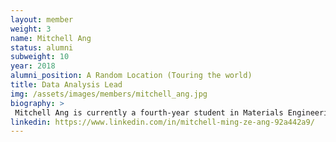 ```yaml
---
layout: member
weight: 3
name: Mitchell Ang
status: alumni
subweight: 10
year: 2018
alumni_position: A Random Location (Touring the world)
title: Data Analysis Lead
img: /assets/images/members/mitchell_ang.jpg
biography: >
 Mitchell Ang is currently a fourth-year student in Materials Engineering from the University of British Columbia. Before joining UBC Envision, he had experience working with large datasets, ETL and applications that incorporates machine learning. 
linkedin: https://www.linkedin.com/in/mitchell-ming-ze-ang-92a442a9/
---
```

